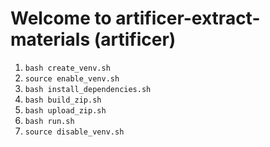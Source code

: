 # Welcome to artificer-extract-materials (artificer)
1. `bash create_venv.sh`
2. `source enable_venv.sh`
3. `bash install_dependencies.sh`
4. `bash build_zip.sh`
5. `bash upload_zip.sh`
6. `bash run.sh`
7. `source disable_venv.sh`
